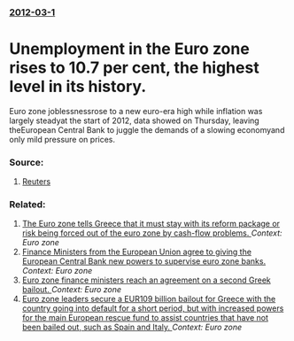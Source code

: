 ### [2012-03-1](/news/2012/03/1/index.md)

# Unemployment in the Euro zone rises to 10.7 per cent, the highest level in its history. 

Euro zone joblessnessrose to a new euro-era high while inflation was largely steadyat the start of 2012, data showed on Thursday, leaving theEuropean Central Bank to juggle the demands of a slowing economyand only mild pressure on prices.


### Source:

1. [Reuters](http://www.reuters.com/article/2012/03/01/eurozone-economy-idUSB5E7JV02K20120301)

### Related:

1. [The Euro zone tells Greece that it must stay with its reform package or risk being forced out of the euro zone by cash-flow problems. ](/news/2015/03/19/the-euro-zone-tells-greece-that-it-must-stay-with-its-reform-package-or-risk-being-forced-out-of-the-euro-zone-by-cash-flow-problems.md) _Context: Euro zone_
2. [Finance Ministers from the European Union agree to giving the European Central Bank new powers to supervise euro zone banks. ](/news/2012/12/13/finance-ministers-from-the-european-union-agree-to-giving-the-european-central-bank-new-powers-to-supervise-euro-zone-banks.md) _Context: Euro zone_
3. [Euro zone finance ministers reach an agreement on a second Greek bailout. ](/news/2012/02/21/euro-zone-finance-ministers-reach-an-agreement-on-a-second-greek-bailout.md) _Context: Euro zone_
4. [Euro zone leaders secure a EUR109 billion bailout for Greece with the country going into default for a short period, but with increased powers for the main European rescue fund to assist countries that have not been bailed out, such as Spain and Italy. ](/news/2011/07/21/euro-zone-leaders-secure-a-a-109-billion-bailout-for-greece-with-the-country-going-into-default-for-a-short-period-but-with-increased-powe.md) _Context: Euro zone_
